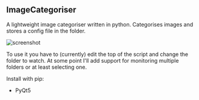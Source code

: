 ## ImageCategoriser

A lightweight image categoriser written in python. Categorises images and stores a config file in the folder.

![screenshot](https://raw.githubusercontent.com/catchouli/img/master/screenshot.png)

To use it you have to (currently) edit the top of the script and change the folder to watch. At some point I'll add support for monitoring multiple folders or at least selecting one.

Install with pip:
- PyQt5
